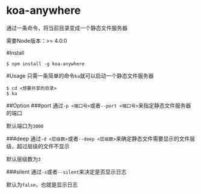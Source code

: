 koa-anywhere
============
通过一条命令，将当前目录变成一个静态文件服务器

需要Node版本：>= 4.0.0


#Install
```
$ npm install -g koa-anywhere
```

#Usage
只需一条简单的命令`ka`就可以启动一个静态文件服务器
```
$ cd <想要共享的目录>
$ ka
```

##Option
###port
通过`-p <端口号>`或者`--port <端口号>`来指定静态文件服务器的端口

默认端口为`3000`

###deep
通过`-d <层级数>`或者`--deep <层级数>`来确定静态文件需要显示的文件层级，超过层级的文件不显示

默认层级数为`3`

###silent
通过`-s`或者`--silent`来决定是否显示日志

默认为`false`，也就是显示日志
